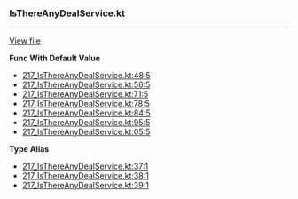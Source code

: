 ### IsThereAnyDealService.kt
---
[View file](files/217_IsThereAnyDealService.kt)

**Func With Default Value**

 - [217_IsThereAnyDealService.kt:48:5](files/217_IsThereAnyDealService.kt#L48)
 - [217_IsThereAnyDealService.kt:56:5](files/217_IsThereAnyDealService.kt#L56)
 - [217_IsThereAnyDealService.kt:71:5](files/217_IsThereAnyDealService.kt#L71)
 - [217_IsThereAnyDealService.kt:78:5](files/217_IsThereAnyDealService.kt#L78)
 - [217_IsThereAnyDealService.kt:84:5](files/217_IsThereAnyDealService.kt#L84)
 - [217_IsThereAnyDealService.kt:95:5](files/217_IsThereAnyDealService.kt#L95)
 - [217_IsThereAnyDealService.kt:05:5](files/217_IsThereAnyDealService.kt#L05)

**Type Alias**

 - [217_IsThereAnyDealService.kt:37:1](files/217_IsThereAnyDealService.kt#L37)
 - [217_IsThereAnyDealService.kt:38:1](files/217_IsThereAnyDealService.kt#L38)
 - [217_IsThereAnyDealService.kt:39:1](files/217_IsThereAnyDealService.kt#L39)
